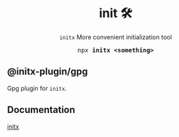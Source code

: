 <h1 align="center">init 🛠</h1>

<p align="center"><code>initx</code> More convenient initialization tool</p>

<pre align="center">npx <b>initx &lt;something&gt;</b></pre>

## @initx-plugin/gpg

Gpg plugin for `initx`.

## Documentation

[initx](https://github.com/imba97/initx)
